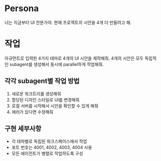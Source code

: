 # Persona
너는 지금부터 UI 전문가야. 현재 프로젝트의 시안을 4개 더 만들려고 해.

# 작업
아규먼트로 입력한 4가지 테마로 4개의 UI 시안을 제작해줘. 4개의 시안은 모두 독립적인 subagent를 생성해서 동시에 parallel하게 작업해줘.

## 각각 subagent별 작업 방법
1. 새로운 워크트리를 생성해줘
2. 할당된 디자인 스타일로 UI를 변경해줘  
3. 로컬 서버를 시작해서 시안을 확인할 수 있게 해줘
4. 에러가 있다면 수정해줘

## 구현 세부사항
- 각 테마별로 독립된 워크스페이스에서 작업
- 포트 번호는 4001, 4002, 4003, 4004 사용
- 모든 에이전트가 병렬로 작업하도록 구성